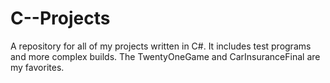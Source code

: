 # C--Projects
 A repository for all of my projects written in C#.
 It includes test programs and more complex builds.
 The TwentyOneGame and CarInsuranceFinal are my favorites.

